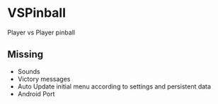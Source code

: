 # VSPinball
Player vs Player pinball

## Missing
 - Sounds
 - Victory messages
 - Auto Update initial menu according to settings and persistent data
 - Android Port